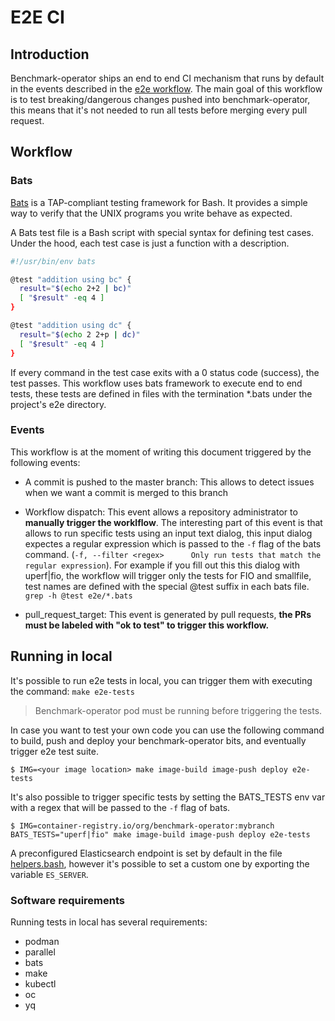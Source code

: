 # E2E CI

## Introduction

Benchmark-operator ships an end to end CI mechanism that runs by default in the events described in the [e2e workflow](../.github/workflows/e2e.yml).
The main goal of this workflow is to test breaking/dangerous changes pushed into benchmark-operator, this means that it's not needed to run all tests before merging every pull request.

## Workflow

### Bats

[Bats](https://github.com/bats-core/bats-core) is a TAP-compliant testing framework for Bash. It provides a simple way to verify that the UNIX programs you write behave as expected.

A Bats test file is a Bash script with special syntax for defining test cases. Under the hood, each test case is just a function with a description.

```bash
#!/usr/bin/env bats

@test "addition using bc" {
  result="$(echo 2+2 | bc)"
  [ "$result" -eq 4 ]
}

@test "addition using dc" {
  result="$(echo 2 2+p | dc)"
  [ "$result" -eq 4 ]
}
```

If every command in the test case exits with a 0 status code (success), the test passes. This workflow uses bats framework to execute end to end tests, these tests are defined in files with the termination *.bats under the project's e2e directory.

### Events

This workflow is at the moment of writing this document triggered by the following events:

- A commit is pushed to the master branch: This allows to detect issues when we want a commit is merged to this branch

- Workflow dispatch: This event allows a repository administrator to **manually trigger the worklflow**. The interesting part of this event is that allows to run specific tests using an input text dialog, this input dialog expectes a regular expression which is passed to the `-f` flag of the bats command. (`-f, --filter <regex>      Only run tests that match the regular expression`). For example if you fill out this this dialog with uperf|fio, the workflow will trigger only the tests for FIO and smallfile, test names are defined with the special @test suffix in each bats file. `grep -h @test e2e/*.bats`

- pull_request_target: This event is generated by pull requests, **the PRs must be labeled with "ok to test" to trigger this workflow.**

## Running in local

It's possible to run e2e tests in local, you can trigger them with executing the command: `make e2e-tests`
> Benchmark-operator pod must be running before triggering the tests.

In case you want to test your own code you can use the following command to build, push and deploy your benchmark-operator bits, and eventually trigger e2e test suite.

```shell
$ IMG=<your image location> make image-build image-push deploy e2e-tests
```

It's also possible to trigger specific tests by setting the BATS_TESTS env var with a regex that will be passed to the `-f` flag of bats.

```shell
$ IMG=container-registry.io/org/benchmark-operator:mybranch BATS_TESTS="uperf|fio" make image-build image-push deploy e2e-tests
```

A preconfigured Elasticsearch endpoint is set by default in the file [helpers.bash](../e2e/helpers.bash), however it's possible to set a custom one by exporting the variable `ES_SERVER`.

### Software requirements

Running tests in local has several requirements:

- podman
- parallel
- bats
- make
- kubectl
- oc
- yq
